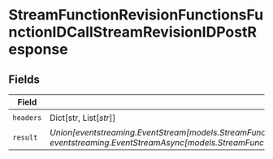 # StreamFunctionRevisionFunctionsFunctionIDCallStreamRevisionIDPostResponse


## Fields

| Field                                                                                                                                                                                                                                            | Type                                                                                                                                                                                                                                             | Required                                                                                                                                                                                                                                         | Description                                                                                                                                                                                                                                      |
| ------------------------------------------------------------------------------------------------------------------------------------------------------------------------------------------------------------------------------------------------ | ------------------------------------------------------------------------------------------------------------------------------------------------------------------------------------------------------------------------------------------------ | ------------------------------------------------------------------------------------------------------------------------------------------------------------------------------------------------------------------------------------------------ | ------------------------------------------------------------------------------------------------------------------------------------------------------------------------------------------------------------------------------------------------ |
| `headers`                                                                                                                                                                                                                                        | Dict[str, List[*str*]]                                                                                                                                                                                                                           | :heavy_check_mark:                                                                                                                                                                                                                               | N/A                                                                                                                                                                                                                                              |
| `result`                                                                                                                                                                                                                                         | *Union[eventstreaming.EventStream[models.StreamFunctionRevisionFunctionsFunctionIDCallStreamRevisionIDPostResponseBody], eventstreaming.EventStreamAsync[models.StreamFunctionRevisionFunctionsFunctionIDCallStreamRevisionIDPostResponseBody]]* | :heavy_check_mark:                                                                                                                                                                                                                               | N/A                                                                                                                                                                                                                                              |